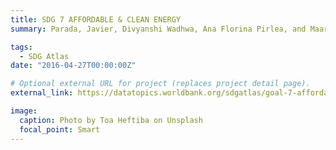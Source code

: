 ```yaml
---
title: SDG 7 AFFORDABLE & CLEAN ENERGY
summary: Parada, Javier, Divyanshi Wadhwa, Ana Florina Pirlea, and Maarten Lambrechts. 2023. "Access to universal and sustainable electricity: Meeting the challenge" In Atlas of Sustainable Development Goals 2023, edited by A. F. Pirlea, U. Serajuddin, A. Thudt, D. Wadhwa, and M. Welch. Washington, DC: World Bank. License: Creative Commons Attribution CC BY 3.0 IGO. 

tags:
  - SDG Atlas
date: "2016-04-27T00:00:00Z"

# Optional external URL for project (replaces project detail page).
external_link: https://datatopics.worldbank.org/sdgatlas/goal-7-affordable-and-clean-energy

image:
  caption: Photo by Toa Heftiba on Unsplash
  focal_point: Smart
---
```

